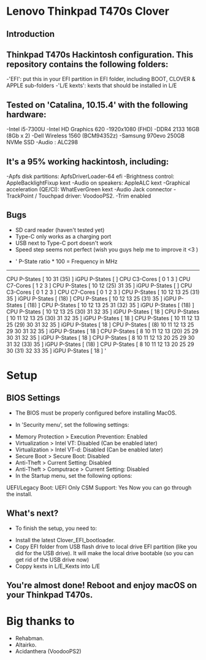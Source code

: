 # Lenovo Thinkpad T470s Clover
## Introduction

## Thinkpad T470s Hackintosh configuration. This repository contains the following folders:
-'EFI': put this in your EFI partition in EFI folder, including BOOT, CLOVER & APPLE sub-folders
-'L/E kexts': kexts that should be installed in L/E

## Tested on 'Catalina, 10.15.4' with the following hardware:
-Intel i5-7300U
-Intel HD Graphics 620
-1920x1080 (FHD)
-DDR4 2133 16GB (8Gb x 2)
-Dell Wireless 1560 (BCM94352z)
-Samsung 970evo 250GB NVMe SSD
-Audio : ALC298

## It's a 95% working hackintosh, including:
-Apfs disk partitions: ApfsDriverLoader-64 efi
-Brightness control: AppleBacklightFixup kext
-Audio on speakers: AppleALC kext
-Graphical acceleration (QE/CI): WhatEverGreen kext
-Audio Jack connector
-TrackPoint / Touchpad driver: VoodooPS2.
-Trim enabled

## Bugs
- SD card reader (haven't tested yet)
- Type-C only works as a charging port
- USB next to Type-C port doesn't work
- Speed step seems not perfect (wish you guys help me to improve it <3 )
+ '
P-State ratio * 100 = Frequency in MHz
------------------------------------------
CPU P-States [ 10 31 (35) ] iGPU P-States [ ]
CPU C3-Cores [ 0 1 3 ]
CPU C7-Cores [ 1 2 3 ]
CPU P-States [ 10 12 (25) 31 35 ] iGPU P-States [ ]
CPU C3-Cores [ 0 1 2 3 ]
CPU C7-Cores [ 0 1 2 3 ]
CPU P-States [ 10 12 13 25 (31) 35 ] iGPU P-States [ (18) ]
CPU P-States [ 10 12 13 25 (31) 35 ] iGPU P-States [ (18) ]
CPU P-States [ 10 12 13 25 31 (32) 35 ] iGPU P-States [ (18) ]
CPU P-States [ 10 12 13 25 (30) 31 32 35 ] iGPU P-States [ 18 ]
CPU P-States [ 10 11 12 13 25 (30) 31 32 35 ] iGPU P-States [ 18 ]
CPU P-States [ 10 11 12 13 25 (29) 30 31 32 35 ] iGPU P-States [ 18 ]
CPU P-States [ (8) 10 11 12 13 25 29 30 31 32 35 ] iGPU P-States [ 18 ]
CPU P-States [ 8 10 11 12 13 (20) 25 29 30 31 32 35 ] iGPU P-States [ 18 ]
CPU P-States [ 8 10 11 12 13 20 25 29 30 31 32 (33) 35 ] iGPU P-States [ (18) ]
CPU P-States [ 8 10 11 12 13 20 25 29 30 (31) 32 33 35 ] iGPU P-States [ 18 ]
'
# Setup
## BIOS Settings
- The BIOS must be properly configured before installing MacOS.

- In 'Security menu', set the following settings:

+ Memory Protection > Execution Prevention: Enabled
+ Virtualization > Intel VT: Disabled (Can be enabled later)
+ Virtualization > Intel VT-d: Disabled (Can be enabled later)
+ Secure Boot > Secure Boot: Disabled
+ Anti-Theft > Current Setting: Disabled
+ Anti-Theft > Computrace > Current Setting: Disabled
+ In the Startup menu, set the following options:

UEFI/Legacy Boot: UEFI Only
CSM Support: Yes
Now you can go through the install.

## What's next?
- To finish the setup, you need to:
+ Install the latest Clover_EFI_bootloader.
+ Copy EFI folder from USB flash drive to local drive EFI partition (like you did for the USB drive). It will make the local drive bootable (so you can get rid of the USB drive now)
+ Coppy kexts in L/E_Kexts into L/E

## You're almost done! Reboot and enjoy macOS on your Thinkpad T470s.


# Big thanks to 

- Rehabman.
- Altairko.
- Acidanthera (VoodooPS2)



